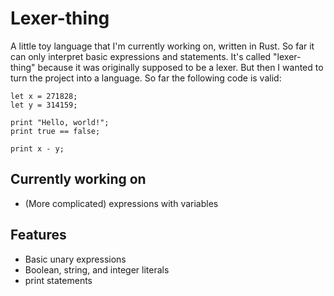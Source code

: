 # Lexer-thing

A little toy language that I'm currently working on, written in Rust. So far it can only interpret basic expressions and statements. It's called "lexer-thing" because it was originally supposed to be a lexer. But then I wanted to turn the project into a language. So far the following code is valid:
```
let x = 271828;
let y = 314159;

print "Hello, world!";
print true == false;

print x - y;
```

## Currently working on
- (More complicated) expressions with variables

## Features
- Basic unary expressions
- Boolean, string, and integer literals
- print statements